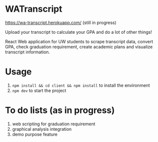# WATranscript

https://wa-transcript.herokuapp.com/ (still in progress)

Upload your transcript to calculate your GPA and do a lot of other things!

React Web application for UW students to scrape transcript data, convert GPA, check graduation requirement, create academic plans and visualize transcript information.

# Usage

1. `npm install && cd client && npm install` to install the environment
2. `npm dev` to start the project

# To do lists (as in progress)

1. web scripting for graduation requirement
2. graphical analysis integration
3. demo purpose feature

